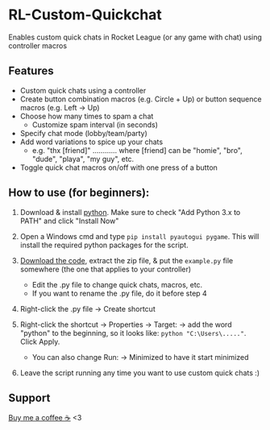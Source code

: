 # RL-Custom-Quickchat
Enables custom quick chats in Rocket League (or any game with chat) using controller macros

## Features
- Custom quick chats using a controller
- Create button combination macros (e.g. Circle + Up) or button sequence macros (e.g. Left -> Up) 
- Choose how many times to spam a chat
  - Customize spam interval (in seconds)
- Specify chat mode (lobby/team/party)
- Add word variations to spice up your chats
  - e.g. "thx [friend]"  ............  where [friend] can be "homie", "bro", "dude", "playa", "my guy", etc.
- Toggle quick chat macros on/off with one press of a button
  

## How to use (for beginners):
1. Download & install [python](https://www.python.org/getit/). Make sure to check "Add Python 3.x to PATH" and click "Install Now"
 
2. Open a Windows cmd and type `pip install pyautogui pygame`. This will install the required python packages for the script.
3. [Download the code](https://github.com/smallest-cock/RL-Custom-Quickchat/archive/refs/heads/main.zip), extract the zip file, & put the `example.py` file somewhere (the one that applies to your controller)
   - Edit the .py file to change quick chats, macros, etc.
   - If you want to rename the .py file, do it before step 4
7. Right-click the .py file -> Create shortcut
8. Right-click the shortcut -> Properties -> Target: -> add the word "python" to the beginning, so it looks like: `python "C:\Users\....."`. Click Apply.
    - You can also change Run: -> Minimized to have it start minimized
9. Leave the script running any time you want to use custom quick chats :)

## Support
[Buy me a coffee ☕](https://cash.app/$naptime559) <3
